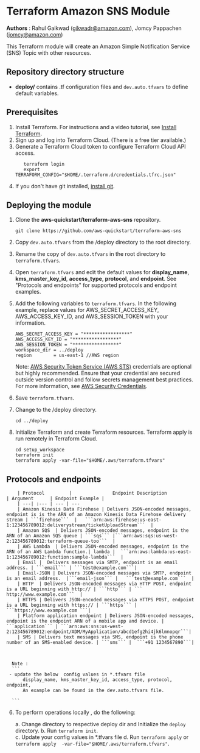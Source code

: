 # Terraform Amazon SNS Module
**Authors** : Rahul Gaikwad (gikwadr@amazon.com), Jomcy Pappachen (jomcy@amazon.com)

This Terraform module will create an Amazon Simple Notification Service (SNS) Topic with other resources. 

## Repository directory structure 
* **deploy/** contains .tf configuration files and `dev.auto.tfvars` to define default variables.

## Prerequisites 
1. Install Terraform. For instructions and a video tutorial, see [Install Terraform](https://learn.hashicorp.com/tutorials/terraform/install-cli). 
2. Sign up and log into Terraform Cloud. (There is a free tier available.)
3. Generate a Terraform Cloud token to configure Terraform Cloud API access.
   ```
      terraform login
      export TERRAFORM_CONFIG="$HOME/.terraform.d/credentials.tfrc.json"
   ```
4. If you don't have git installed, [install git](https://git-scm.com/book/en/v2/Getting-Started-Installing-Git). 

## Deploying the module
   
  1. Clone the **aws-quickstart/terraform-aws-sns** repository.
      ```
      git clone https://github.com/aws-quickstart/terraform-aws-sns
      ```
  2. Copy `dev.auto.tfvars` from the /deploy directory to the root directory.
  3. Rename the copy of `dev.auto.tfvars` in the root directory to `terraform.tfvars`.
  4. Open `terraform.tfvars` and edit the default values for **display_name**, **kms_master_key_id**, **access_type**, **protocol**, and **endpoint**. See "Protocols and endpoints" for supported protocols and endpoint examples.
  5. Add the following variables to `terraform.tfvars`. In the following example, replace values for AWS_SECRET_ACCESS_KEY, AWS_ACCESS_KEY_ID, and  AWS_SESSION_TOKEN with your information.
       ```  
      AWS_SECRET_ACCESS_KEY = "*****************"
      AWS_ACCESS_KEY_ID = "*****************"
      AWS_SESSION_TOKEN = "*****************"
      workspace_dir = ../deploy
      region        = us-east-1 //AWS region
      ```    
      Note: [AWS Security Token Service (AWS STS)](https://docs.aws.amazon.com/general/latest/gr/sts.html) credentials are optional but highly recommended. Ensure that your credential are secured outside version control and follow secrets management best practices. For more information, see [AWS Security Credentials](https://docs.aws.amazon.com/general/latest/gr/aws-security-credentials.html).
  
  5. Save `terraform.tfvars`.
  4. Change to the /deploy directory.
     ```
     cd ../deploy
     ```
  6. Initialize Terraform and create Terraform resources. Terraform apply is run remotely in Terraform Cloud.
      ```
     cd setup_workspace
     terraform init
     terraform apply -var-file="$HOME/.aws/terraform.tfvars"
      ```
  ## Protocols and endpoints 

        | Protocol         |               Endpoint Description                         | Argument      | Endpoint Example |
        | ---| :--- | --- | ---
        | Amazon Kinesis Data Firehose | Delivers JSON-encoded messages, endpoint is is the ARN of an Amazon Kinesis Data Firehose delivery stream | ```firehose```  |   ```arn:aws:firehose:us-east-1:123456789012:deliverystream/ticketUploadStream```  |
        | Amazon SQS  | Delivers JSON-encoded messages, endpoint is the ARN of an Amazon SQS queue | ```sqs``` |```arn:aws:sqs:us-west-2:123456789012:terraform-queue-too```  |   
        | AWS Lambda  | Delivers JSON-encoded messages, endpoint is the ARN of an AWS Lambda function.| lambda |  ```arn:aws:lambda:us-east-1:123456789012:function:sample-lambda```  |
        | Email |  Delivers messages via SMTP, endpoint is an email address. | ```email``` | ```test@example.com```|
        | Email-JSON | Delivers JSON-encoded messages via SMTP, endpoint is an email address.  |```email-json``` |   ```test@example.com```  |
        | HTTP  | Delivers JSON-encoded messages via HTTP POST, endpoint is a URL beginning with http:// | ```http``` | ``` http://www.example.com```  |
        | HTTPS | Delivers JSON-encoded messages via HTTPS POST, endpoint is a URL beginning with https:// | ```https``` |  ```https://www.example.com ```|
        | Platform application endpoint | Delivers JSON-encoded messages, endpoint is the endpoint ARN of a mobile app and device. | ```application``` | ```arn:aws:sns:us-west-2:123456789012:endpoint/ADM/MyApplication/abcd1efg2hi4jk6lmnopqr```|
        | SMS | Delivers text messages via SMS, endpoint is the phone number of an SMS-enabled device. | ```sms``` |  ```+91 1234567890```|

      
   
      Note : 
      ```
     - update the below  config values in *.tfvars file
          display_name, kms_master_key_id, access_type, protocol, endpoint, 
          An example can be found in the dev.auto.tfvars file.

      ```
     
  6. To perform operations locally , do the following: 
   
       a. Change directory to respective deploy dir and Initialize the `deploy` directory.
       b. Run `terraform init`.  
       c. Update your config values in *.tfvars file 
       d. Run `terraform apply` or `terraform apply  -var-file="$HOME/.aws/terraform.tfvars"`.

